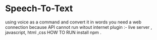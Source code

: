 # Speech-To-Text
using voice as a command and convert it in words
you need a web connection because API cannot run witout internet 
plugin :- live server , javascript, html ,css 
HOW TO RUN 
install npm 
.

